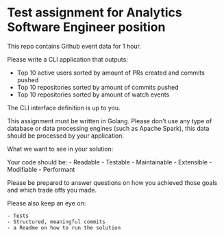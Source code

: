 # Test assignment for Analytics Software Engineer position

This repo contains Github event data for 1 hour.

Please write a CLI application that outputs:

- Top 10 active users sorted by amount of PRs created and commits pushed
- Top 10 repositories sorted by amount of commits pushed
- Top 10 repositories sorted by amount of watch events

The CLI interface definition is up to you.

This assignment must be written in Golang.
Please don't use any type of database or data processing engines (such as Apache Spark), this data should be processed by your application.

What we want to see in your solution:

Your code should be:
    - Readable
    - Testable
    - Maintainable
    - Extensible
    - Modifiable
    - Performant

Please be prepared to answer questions on how you achieved those goals and which trade offs you made.

Please also keep an eye on:

    - Tests
    - Structured, meaningful commits
    - a Readme on how to run the solution
